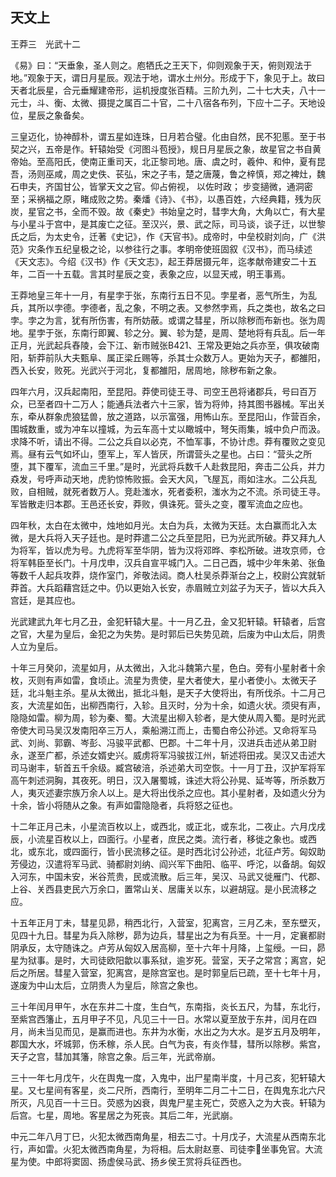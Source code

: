 ## 天文上


王莽三　光武十二

《易》曰：“天垂象，圣人则之。庖牺氏之王天下，仰则观象于天，俯则观法于地。”观象于天，谓日月星辰。观法于地，谓水土州分。形成于下，象见于上。故曰天者北辰星，合元垂耀建帝形，运机授度张百精。三阶九列，二十七大夫，八十一元士，斗、衡、太微、摄提之属百二十官，二十八宿各布列，下应十二子。天地设位，星辰之象备矣。

三皇迈化，协神醇朴，谓五星如连珠，日月若合璧。化由自然，民不犯慝。至于书契之兴，五帝是作。轩辕始受《河图斗苞授》，规日月星辰之象，故星官之书自黄帝始。至高阳氏，使南正重司天，北正黎司地。唐、虞之时，羲仲、和仲，夏有昆吾，汤则巫咸，周之史佚、苌弘，宋之子韦，楚之唐蔑，鲁之梓慎，郑之裨灶，魏石申夫，齐国甘公，皆掌天文之官。仰占俯视， 以佐时政； 步变擿微，通洞密至；采祸福之原，睹成败之势。秦燔《诗》、《书》，以愚百姓，六经典籍，残为灰炭，星官之书，全而不毁。故《秦史》书始皇之时，彗孛大角，大角以亡，有大星与小星斗于宫中，是其废亡之征。至汉兴，景、武之际，司马谈，谈子迁，以世黎氏之后，为太史令，迁著《史记》，作《天官书》。成帝时，中垒校尉刘向，广《洪范》灾条作五纪皇极之论，以参往行之事。孝明帝使班固叙《汉书》，而马续述《天文志》。今绍《汉书》作《天文志》，起王莽居摄元年，迄孝献帝建安二十五年，二百一十五载。言其时星辰之变，表象之应，以显天戒，明王事焉。

王莽地皇三年十一月，有星孛于张，东南行五日不见。孛星者，恶气所生，为乱兵，其所以孛德。孛德者，乱之象，不明之表。又参然孛焉，兵之类也，故名之曰孛。孛之为言，犹有所伤害，有所妨蔽。或谓之彗星，所以除秽而布新也。张为周地。星孛于张，东南行即翼、轸之分。翼、轸为楚，是周、楚地将有兵乱。后一年正月，光武起兵舂陵，会下江、新市贼张B421、王常及更始之兵亦至，俱攻破南阳，斩莽前队大夫甄阜、属正梁丘赐等，杀其士众数万人。更始为天子，都雒阳，西入长安，败死。光武兴于河北，复都雒阳，居周地，除秽布新之象。

四年六月，汉兵起南阳，至昆阳。莽使司徒王寻、司空王邑将诸郡兵，号曰百万众，已至者四十二万人；能通兵法者六十三家，皆为将帅，持其图书器械。军出关东，牵从群象虎狼猛兽，放之道路，以示富强，用怖山东。至昆阳山，作营百余，围城数重，或为冲车以撞城，为云车高十丈以瞰城中，弩矢雨集，城中负户而汲。求降不听，请出不得。二公之兵自以必克，不恤军事，不协计虑。莽有覆败之变见焉。昼有云气如坏山，堕军上，军人皆厌，所谓营头之星也。占曰：“营头之所堕，其下覆军，流血三千里。”是时，光武将兵数千人赴救昆阳，奔击二公兵，并力猋发，号呼声动天地，虎豹惊怖败振。会天大风，飞屋瓦，雨如注水。二公兵乱败，自相贼，就死者数万人。竞赴滍水，死者委积，滍水为之不流。杀司徒王寻。军皆散走归本郡。王邑还长安，莽败，俱诛死。营头之变，覆军流血之应也。

四年秋，太白在太微中，烛地如月光。太白为兵，太微为天廷。太白赢而北入太微，是大兵将入天子廷也。是时莽遣二公之兵至昆阳，已为光武所破。莽又拜九人为将军，皆以虎为号。九虎将军至华阴，皆为汉将邓晔、李松所破。进攻京师，仓将军韩臣至长门。十月戊申，汉兵自宣平城门入。二日己酉，城中少年朱弟、张鱼等数千人起兵攻莽，烧作室门，斧敬法闼。商人杜吴杀莽渐台之上，校尉公宾就斩莽首。大兵蹈藉宫廷之中。仍以更始入长安，赤眉贼立刘盆子为天子，皆以大兵入宫廷，是其应也。

光武建武九年七月乙丑，金犯轩辕大星。十一月乙丑，金又犯轩辕。轩辕者，后宫之官，大星为皇后，金犯之为失势。是时郭后已失势见疏，后废为中山太后，阴贵人立为皇后。

十年三月癸卯，流星如月，从太微出，入北斗魏第六星，色白。旁有小星射者十余枚，灭则有声如雷，食顷止。流星为贵使，星大者使大，星小者使小。太微天子廷，北斗魁主杀。星从太微出，抵北斗魁，是天子大使将出，有所伐杀。十二月己亥，大流星如缶，出柳西南行，入轸。且灭时，分为十余，如遗火状。须臾有声，隐隐如雷。柳为周，轸为秦、蜀。大流星出柳入轸者，是大使从周入蜀。是时光武帝使大司马吴汉发南阳卒三万人，乘船溯江而上，击蜀白帝公孙述。又命将军马武、刘尚、郭霸、岑彭、冯骏平武都、巴郡。十二年十月，汉进兵击述从弟卫尉永，遂至广都，杀述女婿史兴。威虏将军冯骏拔江州，斩述将田戎。吴汉又击述大司马谢丰，斩首五千余级。臧宫破涪，杀述弟大司空恢。十一月丁丑，汉护军将军高午刺述洞胸，其夜死。明日，汉入屠蜀城，诛述大将公孙晃、延岑等，所杀数万人，夷灭述妻宗族万余人以上。是大将出伐杀之应也。其小星射者，及如遗火分为十余，皆小将随从之象。有声如雷隐隐者，兵将怒之征也。

十二年正月己未，小星流百枚以上，或西北，或正北，或东北，二夜止。六月戊戌辰，小流星百枚以上，四面行。小星者，庶民之类。流行者，移徙之象也。或西北，或东北，或四面行，皆小民流移之征。是时西北讨公孙述，北征卢芳。匈奴助芳侵边，汉遣将军马武、骑都尉刘纳、阎兴军下曲阳、临平、呼沱，以备胡。匈奴入河东，中国未安，米谷荒贵，民或流散。后三年，吴汉、马武又徙雁门、代郡、上谷、关西县吏民六万余口，置常山关、居庸关以东，以避胡寇。是小民流移之应。

十五年正月丁未，彗星见昴，稍西北行，入营室，犯离宫，三月乙未，至东壁灭，见四十九日。彗星为兵入除秽，昴为边兵，彗星出之为有兵至。十一月，定襄都尉阴承反，太守随诛之。卢芳从匈奴入居高柳，至十六年十月降，上玺绶。一曰，昴星为狱事。是时，大司徒欧阳歙以事系狱，逾岁死。营室，天子之常宫；离宫，妃后之所居。彗星入营室，犯离宫，是除宫室也。是时郭皇后已疏，至十七年十月，遂废为中山太后，立阴贵人为皇后，除宫之象也。

三十年闰月甲午，水在东井二十度，生白气，东南指，炎长五尺，为彗，东北行，至紫宫西籓止，五月甲子不见，凡见三十一日。水常以夏至放于东井，闰月在四月，尚未当见而见，是赢而进也。东井为水衡，水出之为大水。是岁五月及明年，郡国大水，坏城郭，伤禾稼，杀人民。白气为丧，有炎作彗，彗所以除秽。紫宫，天子之宫，彗加其籓，除宫之象。后三年，光武帝崩。

三十一年七月戊午，火在舆鬼一度，入鬼中，出尸星南半度，十月己亥，犯轩辕大星。又七星间有客星，炎二尺所，西南行，至明年二月二十二日，在舆鬼东北六尺所灭，凡见百一十三日。荧惑为凶衰，舆鬼尸星主死亡，荧惑入之为大丧。轩辕为后宫。七星，周地。客星居之为死丧。其后二年，光武崩。

中元二年八月丁巳，火犯太微西南角星，相去二寸。十月戊子，大流星从西南东北行，声如雷。火犯太微西南角星，为将相。后太尉赵憙、司徒李坐事免官。大流星为使。中郎将窦固、扬虚侯马武、扬乡侯王赏将兵征西也。


